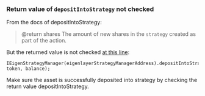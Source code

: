 ### Return value of `depositIntoStrategy` not checked
From the docs of depositIntoStrategy:
> @return shares The amount of new shares in the `strategy` created as part of the action.

But the returned value is not checked [at this line](https://github.com/code-423n4/2023-11-kelp/blob/c5fdc2e62c5e1d78769f44d6e34a6fb9e40c00f0/src/NodeDelegator.sol#L67):
```solidity
IEigenStrategyManager(eigenlayerStrategyManagerAddress).depositIntoStrategy(IStrategy(strategy), token, balance);
```
Make sure the asset is successfully deposited into strategy by checking the return value depositIntoStrategy.
